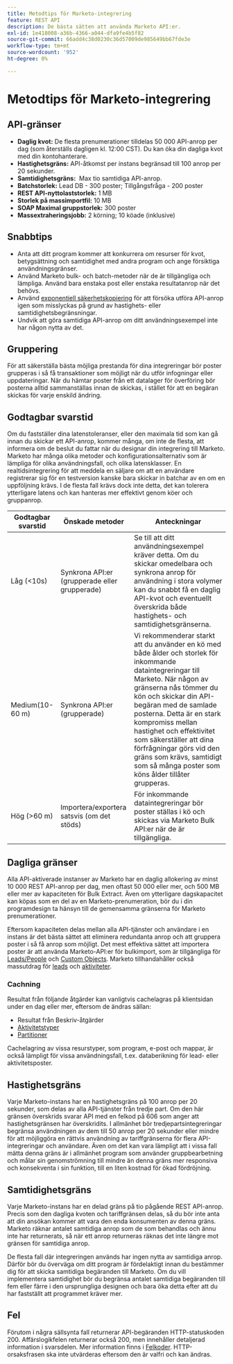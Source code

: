 ```yaml
---
title: Metodtips för Marketo-integrering
feature: REST API
description: De bästa sätten att använda Marketo API:er.
exl-id: 1e418008-a36b-4366-a044-dfa9fe4b5f82
source-git-commit: 66add4c38d0230c36d57009de985649bb67fde3e
workflow-type: tm+mt
source-wordcount: '952'
ht-degree: 0%

---
```


# Metodtips för Marketo-integrering

## API-gränser

- **Daglig kvot:** De flesta prenumerationer tilldelas 50 000 API-anrop per dag (som återställs dagligen kl. 12:00 CST). Du kan öka din dagliga kvot med din kontohanterare.
- **Hastighetsgräns:** API-åtkomst per instans begränsad till 100 anrop per 20 sekunder.
- **Samtidighetsgräns:**  Max tio samtidiga API-anrop.
- **Batchstorlek:** Lead DB - 300 poster; Tillgångsfråga - 200 poster
- **REST API-nyttolaststorlek:** 1 MB
- **Storlek på massimportfil:** 10 MB
- **SOAP Maximal gruppstorlek:** 300 poster
- **Massextraheringsjobb:** 2 körning; 10 köade (inklusive)

## Snabbtips

- Anta att ditt program kommer att konkurrera om resurser för kvot, betygsättning och samtidighet med andra program och ange försiktiga användningsgränser.
- Använd Marketo bulk- och batch-metoder när de är tillgängliga och lämpliga. Använd bara enstaka post eller enstaka resultatanrop när det behövs.
- Använd [exponentiell säkerhetskopiering](https://en.wikipedia.org/wiki/Exponential_backoff) för att försöka utföra API-anrop igen som misslyckas på grund av hastighets- eller samtidighetsbegränsningar.
- Undvik att göra samtidiga API-anrop om ditt användningsexempel inte har någon nytta av det.

## Gruppering

För att säkerställa bästa möjliga prestanda för dina integreringar bör poster grupperas i så få transaktioner som möjligt när du utför infogningar eller uppdateringar. När du hämtar poster från ett datalager för överföring bör posterna alltid sammanställas innan de skickas, i stället för att en begäran skickas för varje enskild ändring.

## Godtagbar svarstid

Om du fastställer dina latenstoleranser, eller den maximala tid som kan gå innan du skickar ett API-anrop, kommer många, om inte de flesta, att informera om de beslut du fattar när du designar din integrering till Marketo. Marketo har många olika metoder och konfigurationsalternativ som är lämpliga för olika användningsfall, och olika latensklasser. En realtidsintegrering för att meddela en säljare om att en användare registrerar sig för en testversion kanske bara skickar in batchar av en om en uppföljning krävs. I de flesta fall krävs dock inte detta, det kan tolerera ytterligare latens och kan hanteras mer effektivt genom köer och gruppanrop.

| Godtagbar svarstid | Önskade metoder | Anteckningar |
|---|---|---|
| Låg (&lt;10s) | Synkrona API:er (grupperade eller grupperade) | Se till att ditt användningsexempel kräver detta. Om du skickar omedelbara och synkrona anrop för användning i stora volymer kan du snabbt få en daglig API-kvot och eventuellt överskrida både hastighets- och samtidighetsgränserna. |
| Medium(10-60 m) | Synkrona API:er (grupperade) | Vi rekommenderar starkt att du använder en kö med både ålder och storlek för inkommande dataintegreringar till Marketo. När någon av gränserna nås tömmer du kön och skickar din API-begäran med de samlade posterna. Detta är en stark kompromiss mellan hastighet och effektivitet som säkerställer att dina förfrågningar görs vid den gräns som krävs, samtidigt som så många poster som köns ålder tillåter grupperas. |
| Hög (>60 m) | Importera/exportera satsvis (om det stöds) | För inkommande dataintegreringar bör poster ställas i kö och skickas via Marketo Bulk API:er när de är tillgängliga. |

## Dagliga gränser

Alla API-aktiverade instanser av Marketo har en daglig allokering av minst 10 000 REST API-anrop per dag, men oftast 50 000 eller mer, och 500 MB eller mer av kapaciteten för Bulk Extract. Även om ytterligare dagskapacitet kan köpas som en del av en Marketo-prenumeration, bör du i din programdesign ta hänsyn till de gemensamma gränserna för Marketo prenumerationer.

Eftersom kapaciteten delas mellan alla API-tjänster och användare i en instans är det bästa sättet att eliminera redundanta anrop och att gruppera poster i så få anrop som möjligt. Det mest effektiva sättet att importera poster är att använda Marketo-API:er för bulkimport, som är tillgängliga för [Leads/People](https://developer.adobe.com/marketo-apis/api/mapi/#tag/Bulk-Import-Leads/operation/importLeadUsingPOST) och [Custom Objects](https://developer.adobe.com/marketo-apis/api/mapi/#tag/Snippets/operation/createSnippetUsingPOST). Marketo tillhandahåller också massutdrag för [leads](bulk-lead-extract.md) och [aktiviteter](bulk-activity-extract.md).

### Cachning

Resultat från följande åtgärder kan vanligtvis cachelagras på klientsidan under en dag eller mer, eftersom de ändras sällan:

- Resultat från Beskriv-åtgärder
- [Aktivitetstyper](https://developer.adobe.com/marketo-apis/api/mapi/#tag/Activities/operation/getAllActivityTypesUsingGET)
- [Partitioner](https://developer.adobe.com/marketo-apis/api/mapi/#tag/Leads/operation/getLeadPartitionsUsingGET)

Cachelagring av vissa resurstyper, som program, e-post och mappar, är också lämpligt för vissa användningsfall, t.ex. databerikning för lead- eller aktivitetsposter.

## Hastighetsgräns

Varje Marketo-instans har en hastighetsgräns på 100 anrop per 20 sekunder, som delas av alla API-tjänster från tredje part. Om den här gränsen överskrids svarar API med en felkod på 606 som anger att hastighetsgränsen har överskridits. I allmänhet bör tredjepartsintegreringar begränsa användningen av dem till 50 anrop per 20 sekunder eller mindre för att möjliggöra en rättvis användning av tariffgränserna för flera API-integreringar och användare. Även om det kan vara lämpligt att i vissa fall mätta denna gräns är i allmänhet program som använder gruppbearbetning och målar sin genomströmning till mindre än denna gräns mer responsiva och konsekventa i sin funktion, till en liten kostnad för ökad fördröjning.

## Samtidighetsgräns

Varje Marketo-instans har en delad gräns på tio pågående REST API-anrop. Precis som den dagliga kvoten och tariffgränsen delas, så du bör inte anta att din ansökan kommer att vara den enda konsumenten av denna gräns. Marketo räknar antalet samtidiga anrop som de som behandlas och ännu inte har returnerats, så när ett anrop returneras räknas det inte längre mot gränsen för samtidiga anrop.

De flesta fall där integreringen används har ingen nytta av samtidiga anrop. Därför bör du överväga om ditt program är fördelaktigt innan du bestämmer dig för att skicka samtidiga begäranden till Marketo. Om du vill implementera samtidighet bör du begränsa antalet samtidiga begäranden till fem eller färre i den ursprungliga designen och bara öka detta efter att du har fastställt att programmet kräver mer.

## Fel

Förutom i några sällsynta fall returnerar API-begäranden HTTP-statuskoden 200. Affärslogikfelen returnerar också 200, men innehåller detaljerad information i svarsdelen. Mer information finns i [Felkoder](error-codes.md). HTTP-orsaksfrasen ska inte utvärderas eftersom den är valfri och kan ändras.
